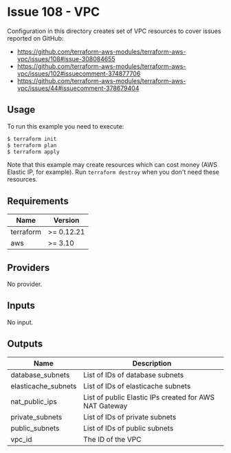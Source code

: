 # Issue 108 - VPC

Configuration in this directory creates set of VPC resources to cover issues reported on GitHub:

* https://github.com/terraform-aws-modules/terraform-aws-vpc/issues/108#issue-308084655
* https://github.com/terraform-aws-modules/terraform-aws-vpc/issues/102#issuecomment-374877706
* https://github.com/terraform-aws-modules/terraform-aws-vpc/issues/44#issuecomment-378679404

## Usage

To run this example you need to execute:

```bash
$ terraform init
$ terraform plan
$ terraform apply
```

Note that this example may create resources which can cost money (AWS Elastic IP, for example). Run `terraform destroy` when you don't need these resources.

<!-- BEGINNING OF PRE-COMMIT-TERRAFORM DOCS HOOK -->
## Requirements

| Name | Version |
|------|---------|
| terraform | >= 0.12.21 |
| aws | >= 3.10 |

## Providers

No provider.

## Inputs

No input.

## Outputs

| Name | Description |
|------|-------------|
| database\_subnets | List of IDs of database subnets |
| elasticache\_subnets | List of IDs of elasticache subnets |
| nat\_public\_ips | List of public Elastic IPs created for AWS NAT Gateway |
| private\_subnets | List of IDs of private subnets |
| public\_subnets | List of IDs of public subnets |
| vpc\_id | The ID of the VPC |

<!-- END OF PRE-COMMIT-TERRAFORM DOCS HOOK -->
